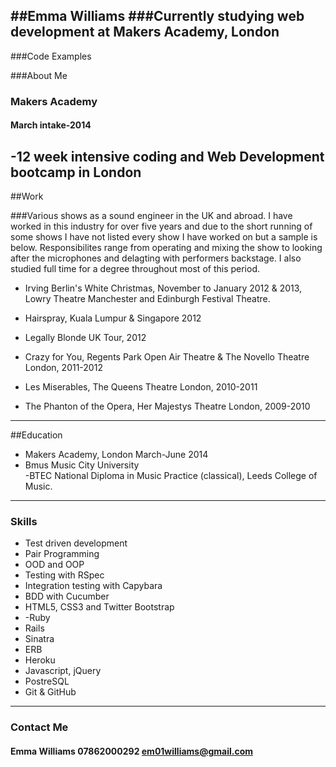 ##Emma Williams
###Currently studying web development at Makers Academy, London
-------------------------------------------------------------------

###Code Examples

###About Me

### Makers Academy
#### March intake-2014

 -12 week intensive coding and Web Development bootcamp in London
--------------------------------------------------------------------

##Work

###Various shows as a sound engineer in the UK and abroad. I have worked in this industry for over five years and due to the short running of some shows I have not listed every show I have worked on but a sample is below. Responsibilites range from operating and mixing the show to looking after the microphones and delagting with performers backstage. I also studied full time for a degree throughout most of this period.

* Irving Berlin's White Christmas, November to January 2012 & 2013, Lowry Theatre Manchester and Edinburgh Festival Theatre.

* Hairspray, Kuala Lumpur & Singapore 2012

* Legally Blonde UK Tour, 2012

* Crazy for You, Regents Park Open Air Theatre & The Novello Theatre London, 2011-2012

* Les Miserables, The Queens Theatre London, 2010-2011

* The Phanton of the Opera, Her Majestys Theatre London, 2009-2010

-------------------------------------------------------------
##Education 
- Makers Academy, London March-June 2014 
- Bmus Music City University  
-BTEC National Diploma in Music Practice (classical), Leeds College of Music. 

-------------------------------------------------------------

### Skills

- Test driven development
- Pair Programming 
- OOD and OOP
- Testing with RSpec
- Integration testing with Capybara
- BDD with Cucumber
- HTML5, CSS3 and Twitter Bootstrap
- -Ruby
- Rails
- Sinatra
- ERB
- Heroku
- Javascript, jQuery
- PostreSQL
- Git & GitHub

--------------------------------------------------------------

### Contact Me
#### Emma Williams 07862000292 em01williams@gmail.com 
[GitHub]: https://github.com/Em01
[Linkedin]: http://linkedin.com/in
